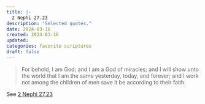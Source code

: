 ```yaml
---
title: |-
  2 Nephi 27.23
description: "Selected quotes."
date: 2024-03-16
created: 2024-03-16
updated: 
categories: favorite scriptures
draft: false
---
```


> For behold, I am God; and I am a God of miracles; and I will show unto the world that I am the same yesterday, today, and forever; and I work not among the children of men save it be according to their faith.

See [2 Nephi 27.23](https://www.churchofjesuschrist.org/study/scriptures/bofm/2-ne/27?id=p23&lang=eng#p23)